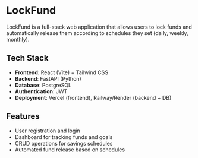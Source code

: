 # LockFund

LockFund is a full-stack web application that allows users to lock funds and automatically release them according to schedules they set (daily, weekly, monthly).

## Tech Stack

- **Frontend**: React (Vite) + Tailwind CSS
- **Backend**: FastAPI (Python)
- **Database**: PostgreSQL
- **Authentication**: JWT
- **Deployment**: Vercel (frontend), Railway/Render (backend + DB)

## Features

- User registration and login
- Dashboard for tracking funds and goals
- CRUD operations for savings schedules
- Automated fund release based on schedules
